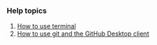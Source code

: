 ### Help topics

1. [How to use terminal](Using%20Git.md)
2. [How to use git and the GitHub Desktop client](Using%20Terminal.md)
